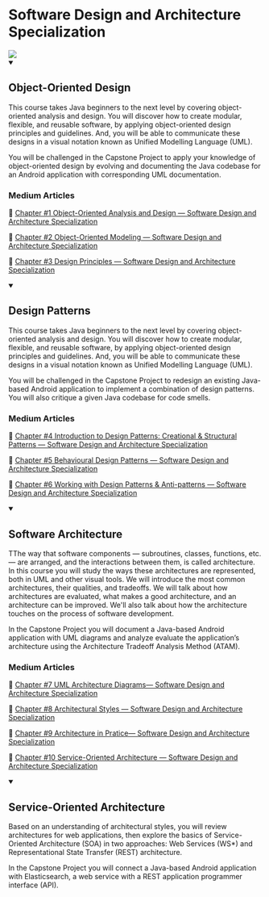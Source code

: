 # Software Design and Architecture Specialization

<img src="https://cdn.worldvectorlogo.com/logos/university-of-alberta-3.svg">

<details open>
  <summary><h2> Object-Oriented Design </h2></summary>
  <p> This course takes Java beginners to the next level by covering object-oriented analysis and design. You will discover how to create modular, flexible, and reusable software, by applying object-oriented design principles   and guidelines. And, you will be able to communicate these designs in a visual notation known as Unified Modelling Language (UML).</p>
  <p> You will be challenged in the Capstone Project to apply your knowledge of object-oriented design by evolving and documenting the Java codebase for an Android application with corresponding UML documentation. </p>

<h3> Medium Articles </h3>

:red_circle: [Chapter #1 Object-Oriented Analysis and Design — Software Design and Architecture Specialization](https://ibrahimcanerdogan.medium.com/chapter-1-object-oriented-design-software-design-and-architecture-specialization-university-of-5758fbbdb99c)

:red_circle: [Chapter #2 Object-Oriented Modeling — Software Design and Architecture Specialization](https://ibrahimcanerdogan.medium.com/chapter-2-object-oriented-modeling-software-design-and-architecture-specialization-university-3240d2afb533)

:red_circle: [Chapter #3 Design Principles — Software Design and Architecture Specialization](https://ibrahimcanerdogan.medium.com/chapter-3-design-principles-software-design-and-architecture-specialization-university-of-ac932b1d1d60)

</details>

<details open>
  <summary><h2> Design Patterns </h2></summary>
  <p> This course takes Java beginners to the next level by covering object-oriented analysis and design. You will discover how to create modular, flexible, and reusable software, by applying object-oriented design principles and guidelines. And, you will be able to communicate these designs in a visual notation known as Unified Modelling Language (UML).</p>
  <p> You will be challenged in the Capstone Project to redesign an existing Java-based Android application to implement a combination of design patterns. You will also critique a given Java codebase for code smells. </p>

<h3> Medium Articles </h3>

:red_circle: [Chapter #4 Introduction to Design Patterns: Creational & Structural Patterns — Software Design and Architecture Specialization](https://ibrahimcanerdogan.medium.com/chapter-4-introduction-to-design-patterns-creational-structural-patterns-software-design-and-212a3d23abaa)

:red_circle: [Chapter #5 Behavioural Design Patterns — Software Design and Architecture Specialization](https://ibrahimcanerdogan.medium.com/chapter-5-behavioural-design-patterns-software-design-and-architecture-specialization-376a4a536f5d)

:red_circle: [Chapter #6 Working with Design Patterns & Anti-patterns — Software Design and Architecture Specialization](https://ibrahimcanerdogan.medium.com/chapter-6-working-with-design-patterns-anti-patterns-software-design-and-architecture-f7eb0d0fd404)
</details>

<details open>
  <summary><h2> Software Architecture </h2></summary>
  <p> TThe way that software components — subroutines, classes, functions, etc. — are arranged, and the interactions between them, is called architecture. In this course you will study the ways these architectures are represented, both in UML and other visual tools. We will introduce the most common architectures, their qualities, and tradeoffs. We will talk about how architectures are evaluated, what makes a good architecture, and an architecture can be improved. We'll also talk about how the architecture touches on the process of software development.</p>
  <p> In the Capstone Project you will document a Java-based Android application with UML diagrams and analyze evaluate the application’s architecture using the Architecture Tradeoff Analysis Method (ATAM). </p>

  <h3> Medium Articles </h3>

  :red_circle: [Chapter #7 UML Architecture Diagrams— Software Design and Architecture Specialization](https://ibrahimcanerdogan.medium.com/chapter-7-uml-architecture-diagrams-software-design-and-architecture-specialization-university-of-00eadcb9115d)
  
  :red_circle: [Chapter #8 Architectural Styles — Software Design and Architecture Specialization](https://ibrahimcanerdogan.medium.com/chapter-8-architectural-styles-software-design-and-architecture-specialization-university-of-3841b3d424b1)
  
  :red_circle: [Chapter #9 Architecture in Pratice— Software Design and Architecture Specialization](https://ibrahimcanerdogan.medium.com/chapter-9-architecture-in-pratice-software-design-and-architecture-specialization-university-of-9602aad7428f)

  :red_circle: [Chapter #10 Service-Oriented Architecture — Software Design and Architecture Specialization](https://ibrahimcanerdogan.medium.com/chapter-10-service-oriented-architecture-software-design-and-architecture-specialization-01161ca6afc6)
</details>

<details open>
  <summary><h2> Service-Oriented Architecture </h2></summary>
  <p> Based on an understanding of architectural styles, you will review architectures for web applications, then explore the basics of Service-Oriented Architecture (SOA) in two approaches: Web Services (WS*) and Representational State Transfer (REST) architecture. </p>
  <p> In the Capstone Project you will connect a Java-based Android application with Elasticsearch, a web service with a REST application programmer interface (API). </p>
</details>
